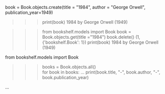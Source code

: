  book = Book.objects.create(title = "1984", author = "George Orwell", publication_year=1949)
>>> print(book)
1984 by George Orwell (1949)


>>> from bookshelf.models import Book
>>> book = Book.objects.get(title ="1984")
>>> book.delete()
(1, {'bookshelf.Book': 1})
>>> print(book)
1984 by George Orwell (1949)


 from bookshelf.models import Book     
>>> books = Book.objects.all()       
>>> for book in books:
...     print(book.title, "-", book.author, "-", book.publication_year)


... 